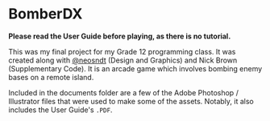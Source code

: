 # BomberDX
**Please read the User Guide before playing, as there is no tutorial.**

This was my final project for my Grade 12 programming class. It was created along with [@neosndt](https://github.com/neosndt) (Design and Graphics) and Nick Brown (Supplementary Code). It is an arcade game which involves bombing enemy bases on a remote island.

Included in the documents folder are a few of the Adobe Photoshop / Illustrator files that were used to make some of the assets. Notably, it also includes the User Guide's `.PDF`.
